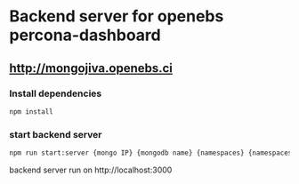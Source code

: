 # Backend server for openebs percona-dashboard 

## http://mongojiva.openebs.ci

### Install dependencies

```bash
npm install
```

### start backend server

```bash
npm run start:server {mongo IP} {mongodb name} {namespaces} {namespaces} {mayaapiserver IP} 
```

backend server run on http://localhost:3000